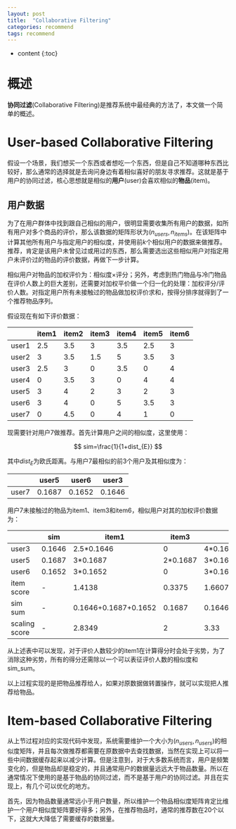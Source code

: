 ```yaml
---
layout: post
title:  "Collaborative Filtering"
categories: recommend
tags: recommend
---
```


* content
{:toc}

# 概述

**协同过滤**(Collaborative Filtering)是推荐系统中最经典的方法了，本文做一个简单的概述。

# User-based Collaborative Filtering

假设一个场景，我们想买一个东西或者想吃一个东西，但是自己不知道哪种东西比较好，那么通常的选择就是去询问身边有着相似喜好的朋友寻求推荐。这就是基于用户的协同过滤，核心思想就是相似的**用户**(user)会喜欢相似的**物品**(item)。

## 用户数据

为了在用户群体中找到跟自己相似的用户，很明显需要收集所有用户的数据，如所有用户对多个商品的评价，那么该数据的矩阵形状为$(n_{users},n_{items})$。在该矩阵中计算其他所有用户与指定用户的相似度，并使用前$k$个相似用户的数据来做推荐。推荐，肯定是该用户未曾见过或用过的东西，那么需要选出这些相似用户对指定用户未评价过的物品的评价数据，再做下一步计算。

相似用户对物品的加权评价为：相似度$\times$评分；另外，考虑到热门物品与冷门物品在评价人数上的巨大差别，还需要对加权平价做一个归一化的处理：加权评分/评价人数。对指定用户所有未接触过的物品做加权评价求和，按得分排序就得到了一个推荐物品序列。

假设现在有如下评价数据：

||item1|item2|item3|item4|item5|item6|
|-|-|-|-|-|-|-|
|user1|2.5|3.5|3|3.5|2.5|3|
|user2|3|3.5|1.5|5|3.5|3|
|user3|2.5|3|0|3.5|0|4|
|user4|0|3.5|3|0|4|4|
|user5|3|4|2|3|2|3|
|user6|3|4|0|5|3.5|3|
|user7|0|4.5|0|4|1|0|

现需要针对用户7做推荐。首先计算用户之间的相似度，这里使用：

$$
sim=\frac{1}{1+dist_{E}}
$$

其中$dist_{E}$为欧氏距离。与用户7最相似的前3个用户及其相似度为：

||user5|user6|user3|
|-|-|-|-|
|user7|0.1687|0.1652|0.1646|

用户7未接触过的物品为item1、item3和item6，相似用户对其的加权评价数据为：

||sim|item1|item3|item6|
|-|-|-|-|-|
|user3|0.1646|2.5*0.1646|0|4*0.1646|
|user5|0.1687|3*0.1687|2*0.1687|3*0.1687|
|user6|0.1652|3*0.1652|0|3*0.1652|
|item score|-|1.4138|0.3375|1.6607|
|sim sum|-|0.1646+0.1687+0.1652|0.1687|0.1646+0.1687+0.1652|
|scaling score|-|2.8349|2|3.33|

从上述表中可以发现，对于评价人数较少的item1在计算得分时会处于劣势，为了消除这种劣势，所有的得分还需除以一个可以表征评价人数的相似度和sim\_sum。

以上过程实现的是把物品推荐给人，如果对原数据做转置操作，就可以实现把人推荐给物品。

# Item-based Collaborative Filtering

从上节过程对应的实现代码中发现，系统需要维护一个大小为$(n_{users},n_{users})$的相似度矩阵，并且每次做推荐都需要在原数据中去查找数据，当然在实现上可以将一些中间数据缓存起来以减少计算。但是注意到，对于大多数系统而言，用户是频繁变化的，但是物品却是稳定的，并且通常用户的数据量远远大于物品数量。所以在通常情况下使用的是基于物品的协同过滤，而不是基于用户的协同过滤。并且在实现上，有几个可以优化的地方。

首先，因为物品数量通常远小于用户数量，所以维护一个物品相似度矩阵肯定比维护一个用户相似度矩阵要好得多；另外，在推荐物品时，通常的推荐数在20个以下，这就大大降低了需要缓存的数据量。